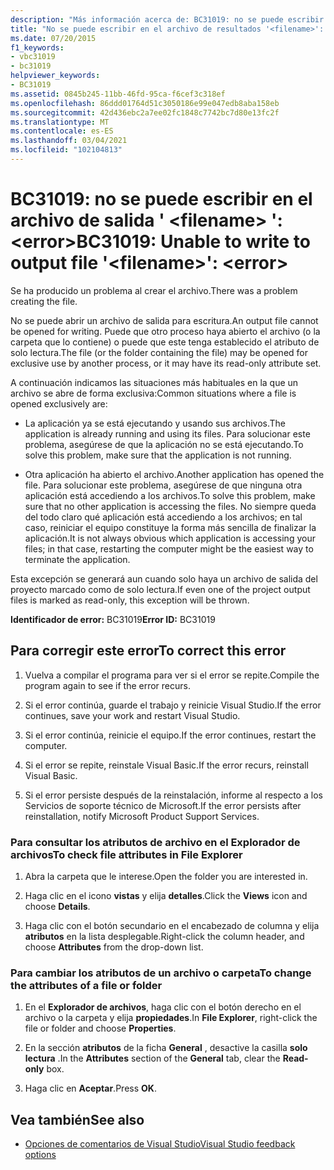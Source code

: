 ```yaml
---
description: "Más información acerca de: BC31019: no se puede escribir en el archivo de salida ' <filename> ': <error>"
title: "No se puede escribir en el archivo de resultados '<filename>': <error>"
ms.date: 07/20/2015
f1_keywords:
- vbc31019
- bc31019
helpviewer_keywords:
- BC31019
ms.assetid: 0845b245-11bb-46fd-95ca-f6cef3c318ef
ms.openlocfilehash: 86ddd01764d51c3050186e99e047edb8aba158eb
ms.sourcegitcommit: 42d436ebc2a7ee02fc1848c7742bc7d80e13fc2f
ms.translationtype: MT
ms.contentlocale: es-ES
ms.lasthandoff: 03/04/2021
ms.locfileid: "102104813"
---
```

# <a name="bc31019-unable-to-write-to-output-file-filename-error"></a><span data-ttu-id="7e0aa-103">BC31019: no se puede escribir en el archivo de salida ' \<filename> ': \<error></span><span class="sxs-lookup"><span data-stu-id="7e0aa-103">BC31019: Unable to write to output file '\<filename>': \<error></span></span>

<span data-ttu-id="7e0aa-104">Se ha producido un problema al crear el archivo.</span><span class="sxs-lookup"><span data-stu-id="7e0aa-104">There was a problem creating the file.</span></span>

 <span data-ttu-id="7e0aa-105">No se puede abrir un archivo de salida para escritura.</span><span class="sxs-lookup"><span data-stu-id="7e0aa-105">An output file cannot be opened for writing.</span></span> <span data-ttu-id="7e0aa-106">Puede que otro proceso haya abierto el archivo (o la carpeta que lo contiene) o puede que este tenga establecido el atributo de solo lectura.</span><span class="sxs-lookup"><span data-stu-id="7e0aa-106">The file (or the folder containing the file) may be opened for exclusive use by another process, or it may have its read-only attribute set.</span></span>

 <span data-ttu-id="7e0aa-107">A continuación indicamos las situaciones más habituales en la que un archivo se abre de forma exclusiva:</span><span class="sxs-lookup"><span data-stu-id="7e0aa-107">Common situations where a file is opened exclusively are:</span></span>

- <span data-ttu-id="7e0aa-108">La aplicación ya se está ejecutando y usando sus archivos.</span><span class="sxs-lookup"><span data-stu-id="7e0aa-108">The application is already running and using its files.</span></span> <span data-ttu-id="7e0aa-109">Para solucionar este problema, asegúrese de que la aplicación no se está ejecutando.</span><span class="sxs-lookup"><span data-stu-id="7e0aa-109">To solve this problem, make sure that the application is not running.</span></span>

- <span data-ttu-id="7e0aa-110">Otra aplicación ha abierto el archivo.</span><span class="sxs-lookup"><span data-stu-id="7e0aa-110">Another application has opened the file.</span></span> <span data-ttu-id="7e0aa-111">Para solucionar este problema, asegúrese de que ninguna otra aplicación está accediendo a los archivos.</span><span class="sxs-lookup"><span data-stu-id="7e0aa-111">To solve this problem, make sure that no other application is accessing the files.</span></span> <span data-ttu-id="7e0aa-112">No siempre queda del todo claro qué aplicación está accediendo a los archivos; en tal caso, reiniciar el equipo constituye la forma más sencilla de finalizar la aplicación.</span><span class="sxs-lookup"><span data-stu-id="7e0aa-112">It is not always obvious which application is accessing your files; in that case, restarting the computer might be the easiest way to terminate the application.</span></span>

 <span data-ttu-id="7e0aa-113">Esta excepción se generará aun cuando solo haya un archivo de salida del proyecto marcado como de solo lectura.</span><span class="sxs-lookup"><span data-stu-id="7e0aa-113">If even one of the project output files is marked as read-only, this exception will be thrown.</span></span>

 <span data-ttu-id="7e0aa-114">**Identificador de error:** BC31019</span><span class="sxs-lookup"><span data-stu-id="7e0aa-114">**Error ID:** BC31019</span></span>

## <a name="to-correct-this-error"></a><span data-ttu-id="7e0aa-115">Para corregir este error</span><span class="sxs-lookup"><span data-stu-id="7e0aa-115">To correct this error</span></span>

1. <span data-ttu-id="7e0aa-116">Vuelva a compilar el programa para ver si el error se repite.</span><span class="sxs-lookup"><span data-stu-id="7e0aa-116">Compile the program again to see if the error recurs.</span></span>

2. <span data-ttu-id="7e0aa-117">Si el error continúa, guarde el trabajo y reinicie Visual Studio.</span><span class="sxs-lookup"><span data-stu-id="7e0aa-117">If the error continues, save your work and restart Visual Studio.</span></span>

3. <span data-ttu-id="7e0aa-118">Si el error continúa, reinicie el equipo.</span><span class="sxs-lookup"><span data-stu-id="7e0aa-118">If the error continues, restart the computer.</span></span>

4. <span data-ttu-id="7e0aa-119">Si el error se repite, reinstale Visual Basic.</span><span class="sxs-lookup"><span data-stu-id="7e0aa-119">If the error recurs, reinstall Visual Basic.</span></span>

5. <span data-ttu-id="7e0aa-120">Si el error persiste después de la reinstalación, informe al respecto a los Servicios de soporte técnico de Microsoft.</span><span class="sxs-lookup"><span data-stu-id="7e0aa-120">If the error persists after reinstallation, notify Microsoft Product Support Services.</span></span>

### <a name="to-check-file-attributes-in-file-explorer"></a><span data-ttu-id="7e0aa-121">Para consultar los atributos de archivo en el Explorador de archivos</span><span class="sxs-lookup"><span data-stu-id="7e0aa-121">To check file attributes in File Explorer</span></span>

1. <span data-ttu-id="7e0aa-122">Abra la carpeta que le interese.</span><span class="sxs-lookup"><span data-stu-id="7e0aa-122">Open the folder you are interested in.</span></span>

2. <span data-ttu-id="7e0aa-123">Haga clic en el icono **vistas** y elija **detalles**.</span><span class="sxs-lookup"><span data-stu-id="7e0aa-123">Click the **Views** icon and choose **Details**.</span></span>

3. <span data-ttu-id="7e0aa-124">Haga clic con el botón secundario en el encabezado de columna y elija **atributos** en la lista desplegable.</span><span class="sxs-lookup"><span data-stu-id="7e0aa-124">Right-click the column header, and choose **Attributes** from the drop-down list.</span></span>

### <a name="to-change-the-attributes-of-a-file-or-folder"></a><span data-ttu-id="7e0aa-125">Para cambiar los atributos de un archivo o carpeta</span><span class="sxs-lookup"><span data-stu-id="7e0aa-125">To change the attributes of a file or folder</span></span>

1. <span data-ttu-id="7e0aa-126">En el **Explorador de archivos**, haga clic con el botón derecho en el archivo o la carpeta y elija **propiedades**.</span><span class="sxs-lookup"><span data-stu-id="7e0aa-126">In **File Explorer**, right-click the file or folder and choose **Properties**.</span></span>

2. <span data-ttu-id="7e0aa-127">En la sección **atributos** de la ficha **General** , desactive la casilla **solo lectura** .</span><span class="sxs-lookup"><span data-stu-id="7e0aa-127">In the **Attributes** section of the **General** tab, clear the **Read-only** box.</span></span>

3. <span data-ttu-id="7e0aa-128">Haga clic en **Aceptar**.</span><span class="sxs-lookup"><span data-stu-id="7e0aa-128">Press **OK**.</span></span>

## <a name="see-also"></a><span data-ttu-id="7e0aa-129">Vea también</span><span class="sxs-lookup"><span data-stu-id="7e0aa-129">See also</span></span>

- [<span data-ttu-id="7e0aa-130">Opciones de comentarios de Visual Studio</span><span class="sxs-lookup"><span data-stu-id="7e0aa-130">Visual Studio feedback options</span></span>](/visualstudio/ide/feedback-options)
